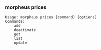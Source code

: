 ### morpheus prices

```
Usage: morpheus prices [command] [options]
Commands:
	add
	deactivate
	get
	list
	update
```
